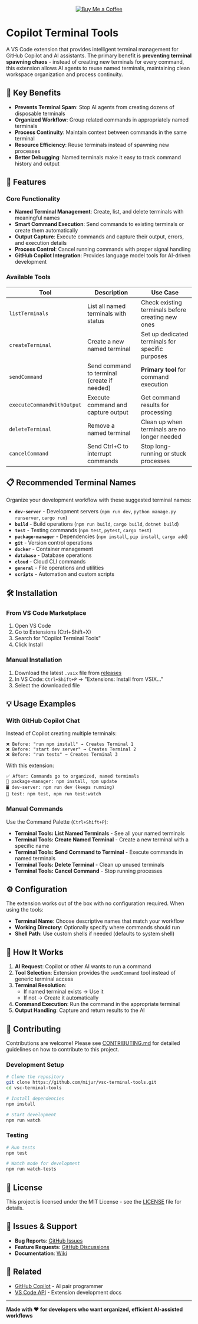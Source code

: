 
<p align="center">
  <a href="https://coff.ee/mijur" target="_blank">
    <img src="https://img.shields.io/badge/Buy%20Me%20a%20Coffee-%23FFDD00.svg?style=for-the-badge&logo=buy-me-a-coffee&logoColor=black" alt="Buy Me a Coffee">
  </a>
</p>

# Copilot Terminal Tools

A VS Code extension that provides intelligent terminal management for GitHub Copilot and AI assistants. The primary benefit is **preventing terminal spawning chaos** - instead of creating new terminals for every command, this extension allows AI agents to reuse named terminals, maintaining clean workspace organization and process continuity.

## 🎯 Key Benefits

- **Prevents Terminal Spam**: Stop AI agents from creating dozens of disposable terminals
- **Organized Workflow**: Group related commands in appropriately named terminals
- **Process Continuity**: Maintain context between commands in the same terminal
- **Resource Efficiency**: Reuse terminals instead of spawning new processes
- **Better Debugging**: Named terminals make it easy to track command history and output

## 🚀 Features

### Core Functionality

- **Named Terminal Management**: Create, list, and delete terminals with meaningful names
- **Smart Command Execution**: Send commands to existing terminals or create them automatically
- **Output Capture**: Execute commands and capture their output, errors, and execution details
- **Process Control**: Cancel running commands with proper signal handling
- **GitHub Copilot Integration**: Provides language model tools for AI-driven development

### Available Tools

| Tool | Description | Use Case |
|------|-------------|----------|
| `listTerminals` | List all named terminals with status | Check existing terminals before creating new ones |
| `createTerminal` | Create a new named terminal | Set up dedicated terminals for specific purposes |
| `sendCommand` | Send command to terminal (create if needed) | **Primary tool** for command execution |
| `executeCommandWithOutput` | Execute command and capture output | Get command results for processing |
| `deleteTerminal` | Remove a named terminal | Clean up when terminals are no longer needed |
| `cancelCommand` | Send Ctrl+C to interrupt commands | Stop long-running or stuck processes |

## 📋 Recommended Terminal Names

Organize your development workflow with these suggested terminal names:

- **`dev-server`** - Development servers (`npm run dev`, `python manage.py runserver`, `cargo run`)
- **`build`** - Build operations (`npm run build`, `cargo build`, `dotnet build`)
- **`test`** - Testing commands (`npm test`, `pytest`, `cargo test`)
- **`package-manager`** - Dependencies (`npm install`, `pip install`, `cargo add`)
- **`git`** - Version control operations
- **`docker`** - Container management
- **`database`** - Database operations
- **`cloud`** - Cloud CLI commands
- **`general`** - File operations and utilities
- **`scripts`** - Automation and custom scripts

## 🛠️ Installation

### From VS Code Marketplace
1. Open VS Code
2. Go to Extensions (Ctrl+Shift+X)
3. Search for "Copilot Terminal Tools"
4. Click Install

### Manual Installation
1. Download the latest `.vsix` file from [releases](https://github.com/mijur/vsc-terminal-tools/releases)
2. In VS Code: `Ctrl+Shift+P` → "Extensions: Install from VSIX..."
3. Select the downloaded file

## 💡 Usage Examples

### With GitHub Copilot Chat

Instead of Copilot creating multiple terminals:
```
❌ Before: "run npm install" → Creates Terminal 1
❌ Before: "start dev server" → Creates Terminal 2  
❌ Before: "run tests" → Creates Terminal 3
```

With this extension:
```
✅ After: Commands go to organized, named terminals
📁 package-manager: npm install, npm update
🖥️ dev-server: npm run dev (keeps running)
🧪 test: npm test, npm run test:watch
```

### Manual Commands

Use the Command Palette (`Ctrl+Shift+P`):

- **Terminal Tools: List Named Terminals** - See all your named terminals
- **Terminal Tools: Create Named Terminal** - Create a new terminal with a specific name
- **Terminal Tools: Send Command to Terminal** - Execute commands in named terminals
- **Terminal Tools: Delete Terminal** - Clean up unused terminals
- **Terminal Tools: Cancel Command** - Stop running processes

## ⚙️ Configuration

The extension works out of the box with no configuration required. When using the tools:

- **Terminal Name**: Choose descriptive names that match your workflow
- **Working Directory**: Optionally specify where commands should run
- **Shell Path**: Use custom shells if needed (defaults to system shell)

## 🔄 How It Works

1. **AI Request**: Copilot or other AI wants to run a command
2. **Tool Selection**: Extension provides the `sendCommand` tool instead of generic terminal access
3. **Terminal Resolution**: 
   - If named terminal exists → Use it
   - If not → Create it automatically
4. **Command Execution**: Run the command in the appropriate terminal
5. **Output Handling**: Capture and return results to the AI

## 🤝 Contributing

Contributions are welcome! Please see [CONTRIBUTING.md](CONTRIBUTING.md) for detailed guidelines on how to contribute to this project.

### Development Setup

```bash
# Clone the repository
git clone https://github.com/mijur/vsc-terminal-tools.git
cd vsc-terminal-tools

# Install dependencies
npm install

# Start development
npm run watch
```

### Testing

```bash
# Run tests
npm test

# Watch mode for development
npm run watch-tests
```

## 📝 License

This project is licensed under the MIT License - see the [LICENSE](LICENSE) file for details.

## 🐛 Issues & Support

- **Bug Reports**: [GitHub Issues](https://github.com/mijur/vsc-terminal-tools/issues)
- **Feature Requests**: [GitHub Discussions](https://github.com/mijur/vsc-terminal-tools/discussions)
- **Documentation**: [Wiki](https://github.com/mijur/vsc-terminal-tools/wiki)

## 🔗 Related

- [GitHub Copilot](https://copilot.github.com/) - AI pair programmer
- [VS Code API](https://code.visualstudio.com/api) - Extension development docs

---

**Made with ❤️ for developers who want organized, efficient AI-assisted workflows**
